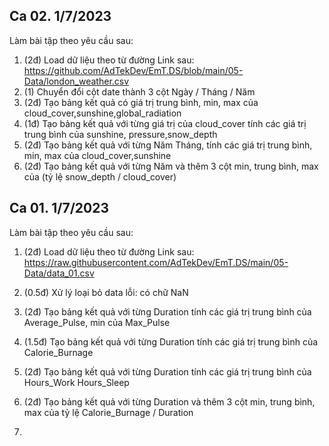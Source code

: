 ## Ca 02. 1/7/2023
Làm bài tập theo yêu cầu sau:

1. (2đ) Load dữ liệu theo từ đường Link sau: https://github.com/AdTekDev/EmT.DS/blob/main/05-Data/london_weather.csv
2. (1) Chuyển đổi cột date thành 3 cột Ngày / Tháng / Năm
3. (2đ) Tạo bảng kết quả có giá trị trung bình, min, max của cloud_cover,sunshine,global_radiation
4. (1đ) Tạo bảng kết quả với từng giá trị của cloud_cover tính các giá trị trung bình của sunshine, pressure,snow_depth
5. (2đ) Tạo bảng kết quả với từng Năm Tháng, tính các giá trị trung bình, min, max của cloud_cover,sunshine
6. (2đ) Tạo bảng kết quả với từng Năm và thêm 3 cột min, trung bình, max của (tỷ lệ snow_depth / cloud_cover)



## Ca 01. 1/7/2023

Làm bài tập theo yêu cầu sau:
1. (2đ) Load dữ liệu theo từ đường Link sau: https://raw.githubusercontent.com/AdTekDev/EmT.DS/main/05-Data/data_01.csv
2. (0.5đ) Xử lý loại bỏ data lỗi: có chữ NaN
3. (2đ) Tạo bảng kết quả với từng Duration tính các giá trị trung bình của Average_Pulse, min của Max_Pulse
4. (1.5đ) Tạo bảng kết quả với từng Duration tính các giá trị trung bình của Calorie_Burnage
5. (2đ) Tạo bảng kết quả với từng Duration tính các giá trị trung bình của Hours_Work Hours_Sleep
6. (2đ) Tạo bảng kết quả với từng Duration và thêm 3 cột min, trung bình, max của tỷ lệ  Calorie_Burnage / Duration

7. 
